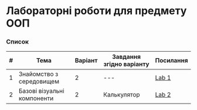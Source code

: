 # Лабораторні роботи для предмету ООП
### Список

| # | Тема                             | Варіант | Завдання згідно варіанту | Посилання |
|---|----------------------------------|---------|--------------------------|-----------|
| 1 | Знайомство з середовищем         |    2    | --- | [Lab 1](lab1) |
| 2 | Базові візуальні компоненти | 2 | Калькулятор | [Lab 2](Calculator) |
